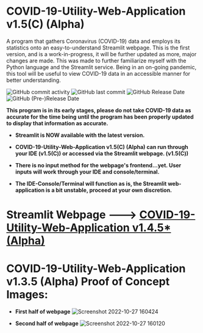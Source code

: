 # COVID-19-Utility-Web-Application v1.5(C) (Alpha) 
A program that gathers Coronavirus (COVID-19) data and employs its statistics onto an easy-to-understand Streamlit webpage. This is the first version, and is a work-in-progress, it will be further updated as more, major changes are made. This was made to further familiarize myself with the Python language and the Streamlit service. Being in an on-going pandemic, this tool will be useful to view COVID-19 data in an accessible manner for better understanding. 

![GitHub commit activity](https://img.shields.io/github/commit-activity/y/ariankharazmi/COVID-19-Utility-Web-Application) ![GitHub last commit](https://img.shields.io/github/last-commit/ariankharazmi/COVID-19-Utility-Web-Application) ![GitHub Release Date](https://img.shields.io/github/release-date/ariankharazmi/covid-19-utility-web-application) ![GitHub (Pre-)Release Date](https://img.shields.io/github/release-date-pre/ariankharazmi/covid-19-utility-web-application)


**This program is in its early stages, please do not take COVID-19 data as accurate for the time being until the program has been properly updated to display that information as accurate.**

- **Streamlit is NOW available with the latest version.**

- **COVID-19-Utility-Web-Application v1.5(C) (Alpha) can run through your IDE (v1.5(C)) or accessed via the Streamlit webpage. (v1.5(C))**

- **There is no input method for the webpage's frontend...yet. User inputs will work through your IDE and console/terminal.**

- **The IDE-Console/Terminal will function as is, the Streamlit web-application is a bit unstable, proceed at your own discretion.**

# Streamlit Webpage ---> [COVID-19-Utility-Web-Application v1.4.5* (Alpha)](https://ariankharazmi-covid-19-utility-web-application-main-xlxt4l.streamlit.app/)



# COVID-19-Utility-Web-Application v1.3.5 (Alpha) Proof of Concept Images:
- **First half of webpage**
![Screenshot 2022-10-27 160424](https://user-images.githubusercontent.com/100003892/198387368-8c38dc5b-ece8-432b-b58f-97ce1d8b8233.png)

- **Second half of webpage**
![Screenshot 2022-10-27 160120](https://user-images.githubusercontent.com/100003892/198386869-5601e548-ad80-41c4-9b23-604689084660.png)
